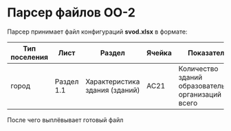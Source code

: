 # Парсер файлов ОО-2

Парсер принимает файл конфигураций **svod.xlsx** в формате:

|Тип поселения|Лист|Раздел|Ячейка|Показатель|Измерение|Годы|
|-------------|----|------|------|----------|---------|----|
|город|Раздел 1.1|Характеристика здания (зданий)|AC21|Количество зданий образовательных организаций - всего|территория (село/город)|2019-2022|

После чего выплёвывает готовый файл